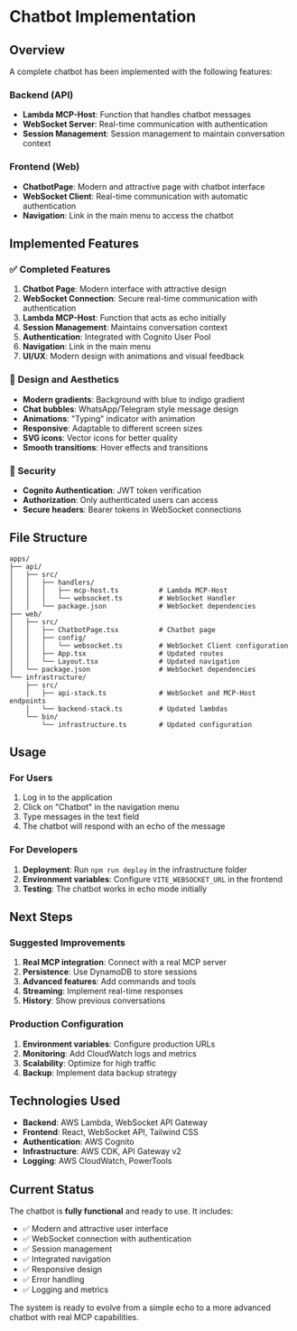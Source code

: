 # Chatbot Implementation

## Overview

A complete chatbot has been implemented with the following features:

### Backend (API)

- **Lambda MCP-Host**: Function that handles chatbot messages
- **WebSocket Server**: Real-time communication with authentication
- **Session Management**: Session management to maintain conversation context

### Frontend (Web)

- **ChatbotPage**: Modern and attractive page with chatbot interface
- **WebSocket Client**: Real-time communication with automatic authentication
- **Navigation**: Link in the main menu to access the chatbot

## Implemented Features

### ✅ Completed Features

1. **Chatbot Page**: Modern interface with attractive design
2. **WebSocket Connection**: Secure real-time communication with authentication
3. **Lambda MCP-Host**: Function that acts as echo initially
4. **Session Management**: Maintains conversation context
5. **Authentication**: Integrated with Cognito User Pool
6. **Navigation**: Link in the main menu
7. **UI/UX**: Modern design with animations and visual feedback

### 🎨 Design and Aesthetics

- **Modern gradients**: Background with blue to indigo gradient
- **Chat bubbles**: WhatsApp/Telegram style message design
- **Animations**: "Typing" indicator with animation
- **Responsive**: Adaptable to different screen sizes
- **SVG icons**: Vector icons for better quality
- **Smooth transitions**: Hover effects and transitions

### 🔐 Security

- **Cognito Authentication**: JWT token verification
- **Authorization**: Only authenticated users can access
- **Secure headers**: Bearer tokens in WebSocket connections

## File Structure

```
apps/
├── api/
│   ├── src/
│   │   ├── handlers/
│   │   │   ├── mcp-host.ts          # Lambda MCP-Host
│   │   │   └── websocket.ts         # WebSocket Handler
│   │   └── package.json             # WebSocket dependencies
├── web/
│   ├── src/
│   │   ├── ChatbotPage.tsx          # Chatbot page
│   │   ├── config/
│   │   │   └── websocket.ts         # WebSocket Client configuration
│   │   ├── App.tsx                  # Updated routes
│   │   └── Layout.tsx               # Updated navigation
│   └── package.json                 # WebSocket dependencies
└── infrastructure/
    ├── src/
    │   ├── api-stack.ts             # WebSocket and MCP-Host endpoints
    │   └── backend-stack.ts         # Updated lambdas
    └── bin/
        └── infrastructure.ts        # Updated configuration
```

## Usage

### For Users

1. Log in to the application
2. Click on "Chatbot" in the navigation menu
3. Type messages in the text field
4. The chatbot will respond with an echo of the message

### For Developers

1. **Deployment**: Run `npm run deploy` in the infrastructure folder
2. **Environment variables**: Configure `VITE_WEBSOCKET_URL` in the frontend
3. **Testing**: The chatbot works in echo mode initially

## Next Steps

### Suggested Improvements

1. **Real MCP integration**: Connect with a real MCP server
2. **Persistence**: Use DynamoDB to store sessions
3. **Advanced features**: Add commands and tools
4. **Streaming**: Implement real-time responses
5. **History**: Show previous conversations

### Production Configuration

1. **Environment variables**: Configure production URLs
2. **Monitoring**: Add CloudWatch logs and metrics
3. **Scalability**: Optimize for high traffic
4. **Backup**: Implement data backup strategy

## Technologies Used

- **Backend**: AWS Lambda, WebSocket API Gateway
- **Frontend**: React, WebSocket API, Tailwind CSS
- **Authentication**: AWS Cognito
- **Infrastructure**: AWS CDK, API Gateway v2
- **Logging**: AWS CloudWatch, PowerTools

## Current Status

The chatbot is **fully functional** and ready to use. It includes:

- ✅ Modern and attractive user interface
- ✅ WebSocket connection with authentication
- ✅ Session management
- ✅ Integrated navigation
- ✅ Responsive design
- ✅ Error handling
- ✅ Logging and metrics

The system is ready to evolve from a simple echo to a more advanced chatbot with real MCP capabilities.
